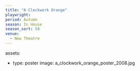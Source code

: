 ```yaml
---
title: "A Clockwork Orange"
playwright:
period: Autumn
season: In House
season_sort: 50
venue:
  - New Theatre
---
```


assets:
  - type: poster
    image: a_clockwork_orange_poster_2008.jpg
